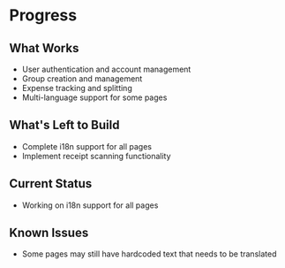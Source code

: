 # Progress

## What Works
- User authentication and account management
- Group creation and management
- Expense tracking and splitting
- Multi-language support for some pages

## What's Left to Build
- Complete i18n support for all pages
- Implement receipt scanning functionality

## Current Status
- Working on i18n support for all pages

## Known Issues
- Some pages may still have hardcoded text that needs to be translated
